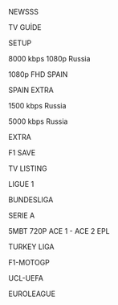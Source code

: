 NEWSSS

TV GUİDE

SETUP

8000 kbps 1080p Russia

1080p FHD SPAIN

SPAIN EXTRA

1500 kbps Russia

5000 kbps Russia

EXTRA

F1 SAVE

TV LISTING

LIGUE 1

BUNDESLIGA

SERIE A

5MBT 720P ACE 1 - ACE 2
EPL

TURKEY LIGA

F1-MOTOGP

UCL-UEFA

EUROLEAGUE

